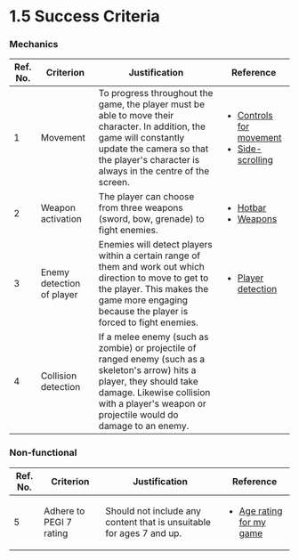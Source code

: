 # 1.5 Success Criteria

### Mechanics

| Ref. No. | Criterion                 | Justification                                                                                                                                                                                                              | Reference                                                                                                                                                                                |
| -------- | ------------------------- | -------------------------------------------------------------------------------------------------------------------------------------------------------------------------------------------------------------------------- | ---------------------------------------------------------------------------------------------------------------------------------------------------------------------------------------- |
| 1        | Movement                  | To progress throughout the game, the player must be able to move their character. In addition, the game will constantly update the camera so that the player's character is always in the centre of the screen.            | <ul><li><a href="1.4a-features-of-the-proposed-solution.md#controls-for-movement">Controls for movement</a></li><li><a href="1.4a-features-of-the-proposed-solution.md#side-scrolling">Side-scrolling</a></li></ul> |
| 2        | Weapon activation         | The player can choose from three weapons (sword, bow, grenade) to fight enemies.                                                                                                                                           | <ul><li><a href="1.4a-features-of-the-proposed-solution.md#hotbar">Hotbar</a></li><li><a href="1.4a-features-of-the-proposed-solution.md#weapons">Weapons</a></li></ul>                                          |
| 3        | Enemy detection of player | Enemies will detect players within a certain range of them and work out which direction to move to get to the player. This makes the game more engaging because the player is forced to fight enemies.                     | <ul><li><a href="1.4a-features-of-the-proposed-solution.md#player-detection">Player detection</a></li></ul>                                                                                                |
| 4        | Collision detection       | If a melee enemy (such as zombie) or projectile of ranged enemy (such as a skeleton's arrow) hits a player, they should take damage. Likewise collision with a player's weapon or projectile would do damage to an enemy.  |                                                                                                                                                                                          |
### Non-functional

| Ref. No. | Criterion               | Justification                                                        | Reference                                                                       |
| -------- | ----------------------- | -------------------------------------------------------------------- | ------------------------------------------------------------------------------- |
| 5        | Adhere to PEGI 7 rating | Should not include any content that is unsuitable for ages 7 and up. | <ul><li><a href="1.2-stakeholders.md#age-rating-for-my-game">Age rating for my game</a></li></ul> |
